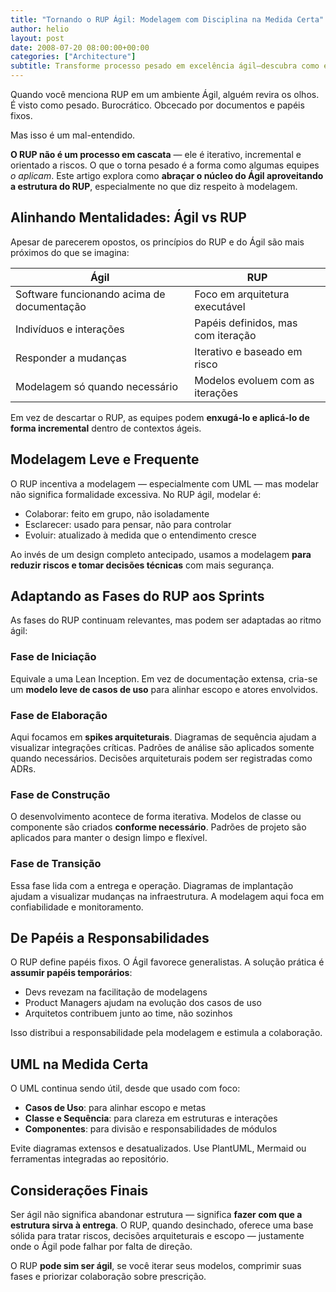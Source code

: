 ```yaml
---
title: "Tornando o RUP Ágil: Modelagem com Disciplina na Medida Certa"
author: helio
layout: post
date: 2008-07-20 08:00:00+00:00
categories: ["Architecture"]
subtitle: Transforme processo pesado em excelência ágil—descubra como extrair a valiosa disciplina de modelagem do RUP enquanto abraça a responsividade ágil, criando uma abordagem refinada que serve projetos reais
---
```


Quando você menciona RUP em um ambiente Ágil, alguém revira os olhos.
É visto como pesado. Burocrático. Obcecado por documentos e papéis fixos.

Mas isso é um mal-entendido.

**O RUP não é um processo em cascata** — ele é iterativo, incremental e orientado a riscos. O que o torna pesado é a forma como algumas equipes _o aplicam_. Este artigo explora como **abraçar o núcleo do Ágil aproveitando a estrutura do RUP**, especialmente no que diz respeito à modelagem.

## Alinhando Mentalidades: Ágil vs RUP

Apesar de parecerem opostos, os princípios do RUP e do Ágil são mais próximos do que se imagina:

| Ágil                                       | RUP                                |
| ------------------------------------------ | ---------------------------------- |
| Software funcionando acima de documentação | Foco em arquitetura executável     |
| Indivíduos e interações                    | Papéis definidos, mas com iteração |
| Responder a mudanças                       | Iterativo e baseado em risco       |
| Modelagem só quando necessário             | Modelos evoluem com as iterações   |

Em vez de descartar o RUP, as equipes podem **enxugá-lo e aplicá-lo de forma incremental** dentro de contextos ágeis.

## Modelagem Leve e Frequente

O RUP incentiva a modelagem — especialmente com UML — mas modelar não significa formalidade excessiva.
No RUP ágil, modelar é:

- Colaborar: feito em grupo, não isoladamente
- Esclarecer: usado para pensar, não para controlar
- Evoluir: atualizado à medida que o entendimento cresce

Ao invés de um design completo antecipado, usamos a modelagem **para reduzir riscos e tomar decisões técnicas** com mais segurança.

## Adaptando as Fases do RUP aos Sprints

As fases do RUP continuam relevantes, mas podem ser adaptadas ao ritmo ágil:

### Fase de Iniciação

Equivale a uma Lean Inception. Em vez de documentação extensa, cria-se um **modelo leve de casos de uso** para alinhar escopo e atores envolvidos.

### Fase de Elaboração

Aqui focamos em **spikes arquiteturais**. Diagramas de sequência ajudam a visualizar integrações críticas. Padrões de análise são aplicados somente quando necessários. Decisões arquiteturais podem ser registradas como ADRs.

### Fase de Construção

O desenvolvimento acontece de forma iterativa. Modelos de classe ou componente são criados **conforme necessário**. Padrões de projeto são aplicados para manter o design limpo e flexível.

### Fase de Transição

Essa fase lida com a entrega e operação. Diagramas de implantação ajudam a visualizar mudanças na infraestrutura. A modelagem aqui foca em confiabilidade e monitoramento.

## De Papéis a Responsabilidades

O RUP define papéis fixos. O Ágil favorece generalistas. A solução prática é **assumir papéis temporários**:

- Devs revezam na facilitação de modelagens
- Product Managers ajudam na evolução dos casos de uso
- Arquitetos contribuem junto ao time, não sozinhos

Isso distribui a responsabilidade pela modelagem e estimula a colaboração.

## UML na Medida Certa

O UML continua sendo útil, desde que usado com foco:

- **Casos de Uso**: para alinhar escopo e metas
- **Classe e Sequência**: para clareza em estruturas e interações
- **Componentes**: para divisão e responsabilidades de módulos

Evite diagramas extensos e desatualizados. Use PlantUML, Mermaid ou ferramentas integradas ao repositório.

## Considerações Finais

Ser ágil não significa abandonar estrutura — significa **fazer com que a estrutura sirva à entrega**.
O RUP, quando desinchado, oferece uma base sólida para tratar riscos, decisões arquiteturais e escopo — justamente onde o Ágil pode falhar por falta de direção.

O RUP **pode sim ser ágil**, se você iterar seus modelos, comprimir suas fases e priorizar colaboração sobre prescrição.
